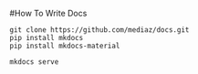 #How To Write Docs

```
git clone https://github.com/mediaz/docs.git
pip install mkdocs
pip install mkdocs-material
```

```
mkdocs serve
```